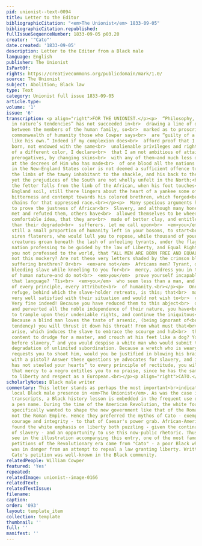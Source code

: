 ```yaml
---
pid: unionist--text-0094
title: Letter to the Editor
bibliographicCitation: "<em>The Unionist</em> 1833-09-05"
bibliographicCitation.republished: 
fullIssueSequenceNumber: 1833-09-05 p03.20
creator: '"Cato"'
date.created: '1833-09-05'
description: Letter to the Editor from a Black male
language: English
publisher: The Unionist
IsPartOf: 
rights: https://creativecommons.org/publicdomain/mark/1.0/
source: The Unionist
subject: Abolition; Black law
type: Text
category: Unionist full issue 1833-09-05
article.type: 
volume: '1'
issue: '6'
transcription: <p align="right">FOR THE UNIONIST.</p><p>  “Philosophy, though eagle-eyed
  in nature’s tendencies” has not succeeded in<br>  drawing a line of discrimination
  between the members of the human family, so<br>  marked as to proscribe from the
  commonwealth of humanity those who Cowper says<br>  are “guilty of a skin not colored
  like his own.” Indeed if my complexion does<br>  afford proof that I am not so nobly
  born, not endowed with the same<br>  unalienable privileges and rights as those
  of a different color, I declare<br>  that I am not ambitious of attaining their
  prerogatives, by changing skins<br>  with any of them—and much less do I repine
  at the decrees of Him who has made<br>  of one blood all the nations of the earth.<br></p><p>  Though
  in the New-England States color is not deemed a sufficient offence to<br>  consign
  the limbs of the tawny inhabitant to the shackle, and his back to the<br>  scourge,
  yet the prejudices of the South are not wholly unfelt in the North;<br>  although
  the fetter falls from the limb of the African, when his foot touches<br>  the New
  England soil, still there lingers about the heart of a yankee some of<br>  that
  bitterness and contempt towards his colored brethren, which forged<br>  galling
  chains for that oppressed race.<br></p><p>  Many specious arguments have been advanced
  to prove the justness of African<br>  Slavery, and although many honest men have
  met and refuted them, others have<br>  allowed themselves to be wheedled into the
  comfortable idea, that they are<br>  made of better clay, and entitled to more consideration,
  than their degraded<br>  sufferers. Let me call upon<br>  <em>you</em>  , who have
  still a small proportion of humanity left in your bosoms, to start<br>  from the
  siren flaterers, who would lull you to repose, while thousand of your<br>  fellow
  creatures groan beneath the lash of unfeeling tyrants, under the flag<br>  of a
  nation professing to be guided by the law of Liberty, and Equal Rights!<br>  Have
  you not professed to the world, that “ALL MEN ARE BORN FREE AND EQUAL.”<br>  Is
  not this mockery? Are not these very letters shaded by the crimson blood of<br>  your
  suffering brethren? Or<br>  <em>are not</em>  Africans men? Tyrant, does not your
  bleeding slave while kneeling to you for<br>  mercy, address you in the language
  of human nature—and do not<br>  <em>you</em>  prove yourself incapable of appreciating
  that language? ‘Tis<br>  <em>you</em>  who seem less than a man, and most devoid
  of every principle, every attribute<br>  of humanity.<br></p><p>  One miserable
  refuge, behind which the slave-holder retreats, is this; that<br>  many slaves are
  very well satisfied with their situation and would not wish to<br>  change it!”
  Very fine indeed! Because you have reduced them to this abject<br>  dependence,
  and perverted all the noble independence of their nature, you have<br>  a right
  to trample upon their undeniable rights, and continue the iniquitous<br>  business!
  Because a blind man loves the taste of arsenic, (being ignorant of<br>  its deadly
  tendency) you will thrust it down his throat! From what must that<br>  contentedness
  arise, which induces the slave to embrace the scourge and hub<br>  the fetter. Would<br>  <em>you</em>  be
  content to drudge for a master, and crouch at his feet like a dog? You say<br>  “death
  before slavery,” and you would despise a white man who would submit to<br>  the
  degradation of unlimited subordination. Because a wretch who is weary of<br>  life
  requests you to shoot him, would you be justified in blowing his brains<br>  out
  with a pistol? Answer these questions ye advocates for slavery, and if<br>  “custom
  has not steeled your hearts” to every principle of rectitude, you will<br>  see
  that mercy to a negro entitles you to no praise, since he has the same<br>  claim
  to liberty and respect as a European.<br></p><p align="right">CATO.</p>
scholarlyNotes: Black male writer
commentary: This letter stands as perhaps the most important<br>indication of the
  local Black male presence in <em>The Unionist</em>. As was the case in the trial
  transcripts, a Black history lesson is embedded in the frequent use of "Cato" as
  a pen name. During the time of the American Revolution, the white founding fathers
  specifically wanted to shape the new government like that of the Roman Republic,
  not the Roman Empire. Hence they preferred the mythos of Cato - exemplifying moral
  courage and integrity - to that of Caesar's power grab. African-Americans, of course,
  found the white emphasis on liberty both puzzling - given the continued presence
  of slavery - and an opportunity to use this now-public rhetoric. Thus, as you can
  see in the illustration accompanying this entry, one of the most famous African-American
  petitions of the Revolutionary era came from "Cato" - a poor Black whose emancipation
  was in danger from an attempt to repeal a law granting liberty. Written in 1781,
  Cato's petition was well-known in the Black community.
relatedPeople: William Cowper
featured: 'Yes'
repeated: 
relatedImage: unionist--image-0166
relatedText: 
relatedTextIssue: 
filename: 
caption: 
order: '093'
layout: template_item
collection: template
thumbnail: ''
full: ''
manifest: ''
---
```

